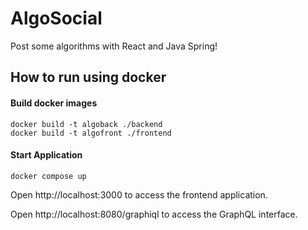 # AlgoSocial
Post some algorithms with React and Java Spring!

## How to run using docker

#### Build docker images
```
docker build -t algoback ./backend
docker build -t algofront ./frontend
```

#### Start Application
`
docker compose up
`

Open http://localhost:3000 to access the frontend application.

Open http://localhost:8080/graphiql to access the GraphQL interface.

